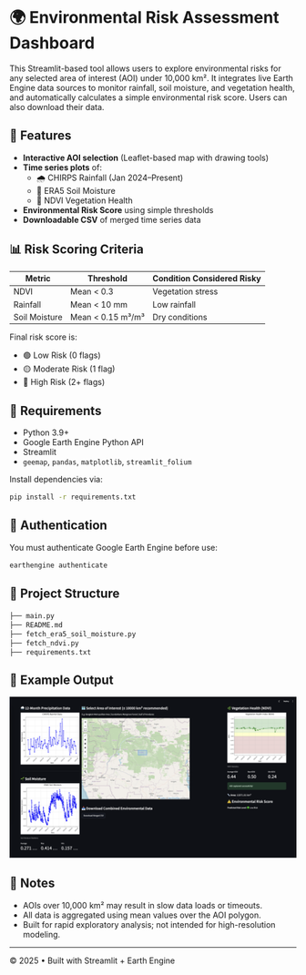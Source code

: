# 🌍 Environmental Risk Assessment Dashboard

This Streamlit-based tool allows users to explore environmental risks for any selected area of interest (AOI) under 10,000 km². It integrates live Earth Engine data sources to monitor rainfall, soil moisture, and vegetation health, and automatically calculates a simple environmental risk score. Users can also download their data.

## 🚀 Features

- **Interactive AOI selection** (Leaflet-based map with drawing tools)
- **Time series plots** of:
  - 🌧️ CHIRPS Rainfall (Jan 2024–Present)
  - 🌱 ERA5 Soil Moisture
  - 🌿 NDVI Vegetation Health
- **Environmental Risk Score** using simple thresholds
- **Downloadable CSV** of merged time series data

## 📊 Risk Scoring Criteria

| Metric           | Threshold               | Condition Considered Risky |
|------------------|-------------------------|-----------------------------|
| NDVI             | Mean < 0.3              | Vegetation stress           |
| Rainfall         | Mean < 10 mm            | Low rainfall                |
| Soil Moisture    | Mean < 0.15 m³/m³       | Dry conditions              |

Final risk score is:
- 🟢 Low Risk (0 flags)
- 🟡 Moderate Risk (1 flag)
- 🔴 High Risk (2+ flags)

## 🧰 Requirements

- Python 3.9+
- Google Earth Engine Python API
- Streamlit
- `geemap`, `pandas`, `matplotlib`, `streamlit_folium`

Install dependencies via:

```bash
pip install -r requirements.txt
```

## 🔐 Authentication

You must authenticate Google Earth Engine before use:

```bash
earthengine authenticate
```

## 📂 Project Structure

```
├── main.py
├── README.md
├── fetch_era5_soil_moisture.py
├── fetch_ndvi.py
├── requirements.txt
```

## 📸 Example Output

![Example Output](example_output.png)

## 📝 Notes

- AOIs over 10,000 km² may result in slow data loads or timeouts.
- All data is aggregated using mean values over the AOI polygon.
- Built for rapid exploratory analysis; not intended for high-resolution modeling.

---

© 2025 • Built with Streamlit + Earth Engine
